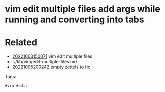 # vim edit multiple files add args while running and converting into tabs

# Related

- [20221003150071](/zet/20221003150071/README.md) vim edit multiple files
- ~/kb/vim/edit-multiple-files.md
- [20221005200242](/zet/20221005200242/README.md) empty zettels to fix

Tags:

    #vim #edit 
